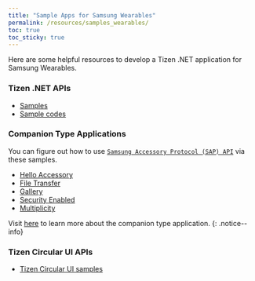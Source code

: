 ```yaml
---
title: "Sample Apps for Samsung Wearables"
permalink: /resources/samples_wearables/
toc: true
toc_sticky: true
---
```


Here are some helpful resources to develop a Tizen .NET application for Samsung Wearables.

### Tizen .NET APIs
- [Samples](https://developer.tizen.org/development/sample/.net-application)
- [Sample codes](https://github.com/Samsung/Tizen-CSharp-Samples/tree/master/Wearable)

### Companion Type Applications
 You can figure out how to use [`Samsung Accessory Protocol (SAP) API`](https://developer.samsung.com/galaxy-watch/develop/tech-doc/tizen-wearable-extension-programming-guide/net/programming-NET) via these samples.

- [Hello Accessory](https://developer.samsung.com/galaxy-watch/develop/samples/companion/hello-net)
- [File Transfer](https://developer.samsung.com/galaxy-watch/develop/samples/companion/file-net)
- [Gallery](https://developer.samsung.com/galaxy-watch/develop/samples/companion/gallery-net)
- [Security Enabled](https://developer.samsung.com/galaxy-watch/develop/samples/companion/security-net)
- [Multiplicity](https://developer.samsung.com/galaxy-watch/develop/samples/companion/multi-net)

Visit [here](https://resources.developer.samsung.com/020_Samsung_Galaxy_and_Gear_Wearables_(Tizen)/Watch_Face_Apps/Develop_Watch_Face_Apps#Companion) to learn more about the companion type application.
{: .notice--info}

### Tizen Circular UI APIs
- [Tizen Circular UI samples](https://github.com/Samsung/Tizen.CircularUI/tree/master/test)
